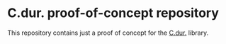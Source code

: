 # C.dur. proof-of-concept repository

This repository contains just a proof of concept for the [C.dur.](https://github.com/marek-sterzik/cdur) library.
